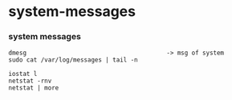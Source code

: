 # system-messages

### system messages
```
dmesg                                       -> msg of system 
sudo cat /var/log/messages | tail -n 
```
```
iostat l
netstat -rnv
netstat | more
```